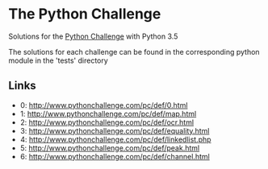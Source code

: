 # The Python Challenge

Solutions for the [Python Challenge](http://www.pythonchallenge.com/) with Python 3.5

The solutions for each challenge can be found in the corresponding python module in the 'tests' directory

## Links

* 0: http://www.pythonchallenge.com/pc/def/0.html
* 1: http://www.pythonchallenge.com/pc/def/map.html
* 2: http://www.pythonchallenge.com/pc/def/ocr.html
* 3: http://www.pythonchallenge.com/pc/def/equality.html
* 4: http://www.pythonchallenge.com/pc/def/linkedlist.php
* 5: http://www.pythonchallenge.com/pc/def/peak.html
* 6: http://www.pythonchallenge.com/pc/def/channel.html